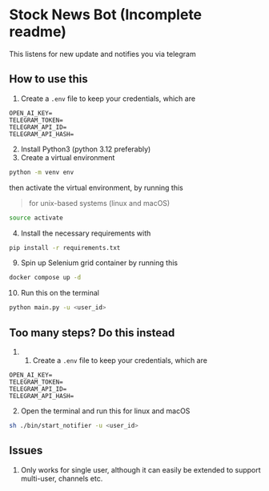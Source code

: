 # Stock News Bot (Incomplete readme)
This listens for new update and notifies you via telegram

## How to use this
1. Create a `.env` file to keep your credentials, which are
```env
OPEN_AI_KEY=
TELEGRAM_TOKEN=
TELEGRAM_API_ID=
TELEGRAM_API_HASH=
```
2. Install Python3 (python 3.12 preferably)
3. Create a virtual environment 
```sh
python -m venv env
```
then activate the virtual environment, by running this 
> for unix-based systems (linux and macOS)
```sh
source activate
```
4. Install the necessary requirements with
```sh
pip install -r requirements.txt
```

9. Spin up Selenium grid container by running this
```sh
docker compose up -d
```
10. Run this on the terminal
```sh
python main.py -u <user_id>
```

## Too many steps? Do this instead
1. 1. Create a `.env` file to keep your credentials, which are
```env
OPEN_AI_KEY=
TELEGRAM_TOKEN=
TELEGRAM_API_ID=
TELEGRAM_API_HASH=
```
2. Open the terminal and run this for linux and macOS
```sh
sh ./bin/start_notifier -u <user_id>
```


## Issues
1. Only works for single user, although it can easily be extended to support multi-user, channels etc.